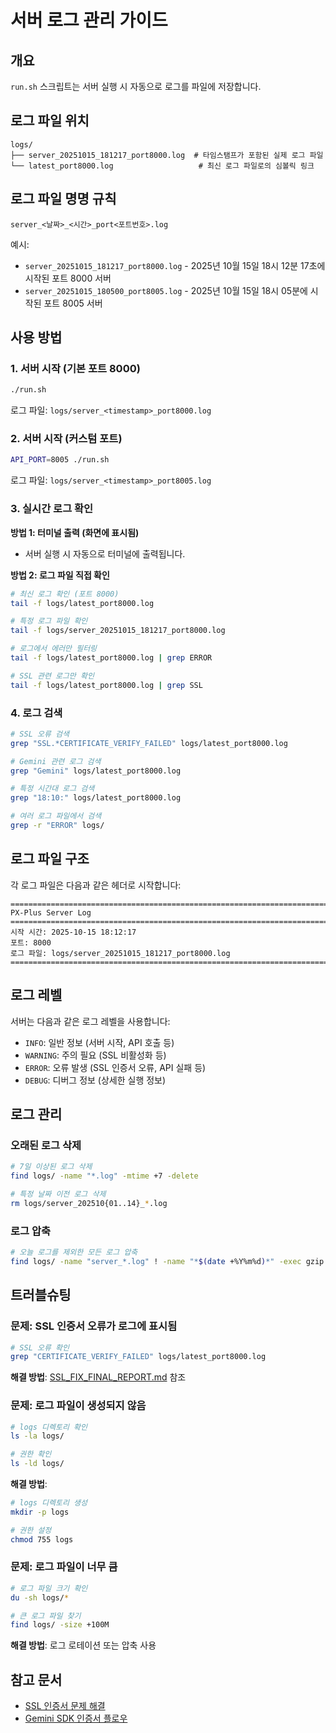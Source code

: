 # 서버 로그 관리 가이드

## 개요

`run.sh` 스크립트는 서버 실행 시 자동으로 로그를 파일에 저장합니다.

## 로그 파일 위치

```
logs/
├── server_20251015_181217_port8000.log  # 타임스탬프가 포함된 실제 로그 파일
└── latest_port8000.log                   # 최신 로그 파일로의 심볼릭 링크
```

## 로그 파일 명명 규칙

```
server_<날짜>_<시간>_port<포트번호>.log
```

예시:
- `server_20251015_181217_port8000.log` - 2025년 10월 15일 18시 12분 17초에 시작된 포트 8000 서버
- `server_20251015_180500_port8005.log` - 2025년 10월 15일 18시 05분에 시작된 포트 8005 서버

## 사용 방법

### 1. 서버 시작 (기본 포트 8000)

```bash
./run.sh
```

로그 파일: `logs/server_<timestamp>_port8000.log`

### 2. 서버 시작 (커스텀 포트)

```bash
API_PORT=8005 ./run.sh
```

로그 파일: `logs/server_<timestamp>_port8005.log`

### 3. 실시간 로그 확인

**방법 1: 터미널 출력 (화면에 표시됨)**
- 서버 실행 시 자동으로 터미널에 출력됩니다.

**방법 2: 로그 파일 직접 확인**
```bash
# 최신 로그 확인 (포트 8000)
tail -f logs/latest_port8000.log

# 특정 로그 파일 확인
tail -f logs/server_20251015_181217_port8000.log

# 로그에서 에러만 필터링
tail -f logs/latest_port8000.log | grep ERROR

# SSL 관련 로그만 확인
tail -f logs/latest_port8000.log | grep SSL
```

### 4. 로그 검색

```bash
# SSL 오류 검색
grep "SSL.*CERTIFICATE_VERIFY_FAILED" logs/latest_port8000.log

# Gemini 관련 로그 검색
grep "Gemini" logs/latest_port8000.log

# 특정 시간대 로그 검색
grep "18:10:" logs/latest_port8000.log

# 여러 로그 파일에서 검색
grep -r "ERROR" logs/
```

## 로그 파일 구조

각 로그 파일은 다음과 같은 헤더로 시작합니다:

```
================================================================================
PX-Plus Server Log
================================================================================
시작 시간: 2025-10-15 18:12:17
포트: 8000
로그 파일: logs/server_20251015_181217_port8000.log
================================================================================
```

## 로그 레벨

서버는 다음과 같은 로그 레벨을 사용합니다:

- `INFO`: 일반 정보 (서버 시작, API 호출 등)
- `WARNING`: 주의 필요 (SSL 비활성화 등)
- `ERROR`: 오류 발생 (SSL 인증서 오류, API 실패 등)
- `DEBUG`: 디버그 정보 (상세한 실행 정보)

## 로그 관리

### 오래된 로그 삭제

```bash
# 7일 이상된 로그 삭제
find logs/ -name "*.log" -mtime +7 -delete

# 특정 날짜 이전 로그 삭제
rm logs/server_202510{01..14}_*.log
```

### 로그 압축

```bash
# 오늘 로그를 제외한 모든 로그 압축
find logs/ -name "server_*.log" ! -name "*$(date +%Y%m%d)*" -exec gzip {} \;
```

## 트러블슈팅

### 문제: SSL 인증서 오류가 로그에 표시됨

```bash
# SSL 오류 확인
grep "CERTIFICATE_VERIFY_FAILED" logs/latest_port8000.log
```

**해결 방법**: [SSL_FIX_FINAL_REPORT.md](../SSL_FIX_FINAL_REPORT.md) 참조

### 문제: 로그 파일이 생성되지 않음

```bash
# logs 디렉토리 확인
ls -la logs/

# 권한 확인
ls -ld logs/
```

**해결 방법**:
```bash
# logs 디렉토리 생성
mkdir -p logs

# 권한 설정
chmod 755 logs
```

### 문제: 로그 파일이 너무 큼

```bash
# 로그 파일 크기 확인
du -sh logs/*

# 큰 로그 파일 찾기
find logs/ -size +100M
```

**해결 방법**: 로그 로테이션 또는 압축 사용

## 참고 문서

- [SSL 인증서 문제 해결](../SSL_FIX_FINAL_REPORT.md)
- [Gemini SDK 인증서 플로우](../GEMINI_SDK_CERTIFICATE_FLOW.md)
